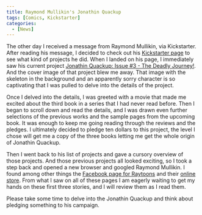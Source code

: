 ```yaml
---
title: Raymond Mullikin's Jonathin Quackup
tags: [Comics, Kickstarter]
categories:
  - [News]
---
```

The other day I received a message from Raymond Mullikin, via Kickstarter.  After reading his message, I decided to check out his [Kickstarter page](https://www.kickstarter.com/profile/raytoons/created) to see what kind of projects he did.  When I landed on his page, I immediately saw his current project [Jonathin Quackup: Issue #3 - The Deadly Journey!](https://www.kickstarter.com/projects/raytoons/jonathin-quackup-issue-3-the-deadly-journey).  And the cover image of that project blew me away.  That image with the skeleton in the background and an apparently sorry character is so captivating that I was pulled to delve into the details of the project.

Once I delved into the details, I was greeted with a movie that made me excited about the third book in a series that I had never read before.<!-- more -->  Then I began to scroll down and read the details, and I was drawn even further selections of the previous works and the sample pages from the upcoming book.  It was enough to keep me going reading through the reviews and the pledges.  I ultimately decided to pledge ten dollars to this project, the level I chose will get me a copy of the three books letting me get the whole origin of Jonathin Quackup.

Then I went back to his list of projects and gave a cursory overview of those projects.  And those previous projects all looked exciting, so I took a step back and opened a new browser and googled Raymond Mullikin.  I found among other things the [Facebook page for Raytoons](https://www.facebook.com/raytoons/) and their [online store](https://store10204351.ecwid.com/).  From what I saw on all of these pages I am eagerly waiting to get my hands on these first three stories, and I will review them as I read them.  

Please take some time to delve into the Jonathin Quackup and think about pledging something to his campaign.